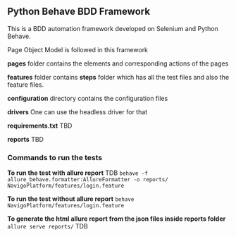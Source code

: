 ## **Python Behave BDD Framework**

This is a BDD automation framework developed on Selenium and Python Behave.

Page Object Model is followed in this framework

**pages** folder contains the elements and corresponding actions of the pages

**features** folder contains **steps** folder which has all the test files and also the feature files.

**configuration** directory contains the configuration files

**drivers** One can use the headless driver for that

**requirements.txt** TBD

**reports** TBD



### **Commands to run the tests**

**To run the test with allure report**  TDB
`behave -f allure_behave.formatter:AllureFormatter -o reports/ NavigoPlatform/features/login.feature`

[comment]: <> (updated by Farhan)
**To run the test without allure report** `behave NavigoPlatform/features/login.feature`

**To generate the html allure report from the json files inside reports folder**
`allure serve reports/`   TDB
